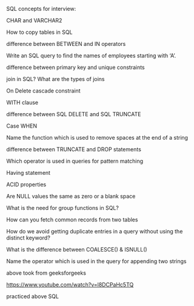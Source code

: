 SQL concepts for interview:

CHAR and VARCHAR2

How to copy tables in SQL

difference between BETWEEN and IN operators

Write an SQL query to find the names of employees starting with ‘A’. 

difference between primary key and unique constraints

join in SQL? What are the types of joins

On Delete cascade constraint

WITH clause

difference between SQL DELETE and SQL TRUNCATE

Case WHEN 

Name the function which is used to remove spaces at the end of a string

difference between TRUNCATE and DROP statements

Which operator is used in queries for pattern matching

Having statement

ACID properties

Are NULL values the same as zero or a blank space

What is the need for group functions in SQL?

How can you fetch common records from two tables

How do we avoid getting duplicate entries in a query without using the distinct keyword?

What is the difference between COALESCE() & ISNULL()

Name the operator which is used in the query for appending two strings 

above took from geeksforgeeks

https://www.youtube.com/watch?v=l8DCPaHc5TQ

practiced above SQL 

